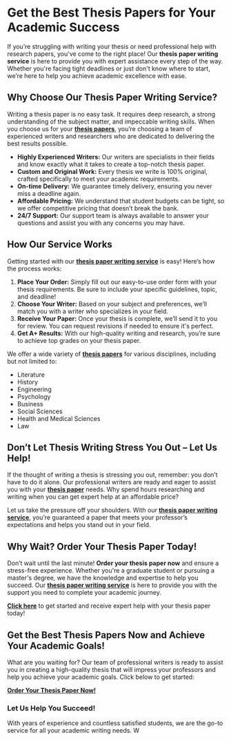 # Get the Best Thesis Papers for Your Academic Success

If you’re struggling with writing your thesis or need professional help with research papers, you've come to the right place! Our **thesis paper writing service** is here to provide you with expert assistance every step of the way. Whether you're facing tight deadlines or just don't know where to start, we’re here to help you achieve academic excellence with ease.

## Why Choose Our Thesis Paper Writing Service?

Writing a thesis paper is no easy task. It requires deep research, a strong understanding of the subject matter, and impeccable writing skills. When you choose us for your [**thesis papers**](https://tinyurl.com/topessay?keyword=thesis+papers), you’re choosing a team of experienced writers and researchers who are dedicated to delivering the best results possible.

- **Highly Experienced Writers:** Our writers are specialists in their fields and know exactly what it takes to create a top-notch thesis paper.
- **Custom and Original Work:** Every thesis we write is 100% original, crafted specifically to meet your academic requirements.
- **On-time Delivery:** We guarantee timely delivery, ensuring you never miss a deadline again.
- **Affordable Pricing:** We understand that student budgets can be tight, so we offer competitive pricing that doesn’t break the bank.
- **24/7 Support:** Our support team is always available to answer your questions and assist you with any concerns you may have.

## How Our Service Works

Getting started with our [**thesis paper writing service**](https://tinyurl.com/topessay?keyword=thesis+papers) is easy! Here’s how the process works:

1. **Place Your Order:** Simply fill out our easy-to-use order form with your thesis requirements. Be sure to include your specific guidelines, topic, and deadline!
2. **Choose Your Writer:** Based on your subject and preferences, we’ll match you with a writer who specializes in your field.
3. **Receive Your Paper:** Once your thesis is complete, we’ll send it to you for review. You can request revisions if needed to ensure it's perfect.
4. **Get A+ Results:** With our high-quality writing and research, you’re sure to achieve top grades on your thesis paper.

We offer a wide variety of [**thesis papers**](https://tinyurl.com/topessay?keyword=thesis+papers) for various disciplines, including but not limited to:

- Literature
- History
- Engineering
- Psychology
- Business
- Social Sciences
- Health and Medical Sciences
- Law

## Don’t Let Thesis Writing Stress You Out – Let Us Help!

If the thought of writing a thesis is stressing you out, remember: you don’t have to do it alone. Our professional writers are ready and eager to assist you with your [**thesis paper**](https://tinyurl.com/topessay?keyword=thesis+papers) needs. Why spend hours researching and writing when you can get expert help at an affordable price?

Let us take the pressure off your shoulders. With our [**thesis paper writing service**](https://tinyurl.com/topessay?keyword=thesis+papers), you’re guaranteed a paper that meets your professor’s expectations and helps you stand out in your field.

## Why Wait? Order Your Thesis Paper Today!

Don’t wait until the last minute! **Order your thesis paper now** and ensure a stress-free experience. Whether you're a graduate student or pursuing a master's degree, we have the knowledge and expertise to help you succeed. Our [**thesis paper writing service**](https://tinyurl.com/topessay?keyword=thesis+papers) is here to provide you with the support you need to complete your academic journey.

[**Click here**](https://tinyurl.com/topessay?keyword=thesis+papers) to get started and receive expert help with your thesis paper today!

## Get the Best Thesis Papers Now and Achieve Your Academic Goals!

What are you waiting for? Our team of professional writers is ready to assist you in creating a high-quality thesis that will impress your professors and help you achieve your academic goals. Click below to get started:

[**Order Your Thesis Paper Now!**](https://tinyurl.com/topessay?keyword=thesis+papers)

### Let Us Help You Succeed!

With years of experience and countless satisfied students, we are the go-to service for all your academic writing needs. W
